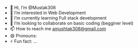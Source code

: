 - 👋 Hi, I’m @Mustak308
- 👀 I’m interested in Web Development  
- 🌱 I’m currently learning Full stack development
- 💞️ I’m looking to collaborate on basic coding (begginer level)
- 📫 How to reach me amushtak308@gmail.com
- 😄 Pronouns: 
- ⚡ Fun fact: ...

<!---
Mustak308/Mustak308 is a ✨ special ✨ repository because its `README.md` (this file) appears on your GitHub profile.
You can click the Preview link to take a look at your changes.
--->
